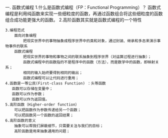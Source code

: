 一. 函数式编程
    1.什么是函数式编程（FP：Functional Programming）？
      函数式编程是利用纯函数来实现一些细粒度的函数，再通过函数组合将这些细粒度的函数组合成功能更强大的函数。
    2.高阶函数其实就是函数式编程的一个特性

    3.编程范式
        面向对象编程
            把现实世界中的事物抽象成程序世界中的类和对象，通过封装、继承和多态来演示事物事件的联系
        函数式编程
            把现实世界的事物和事物之间的联系抽象到程序世界（对运算过程进行抽象）；
            函数式编程中的函数指的不是程序中的函数（方法），而是数学中的函数，即映射关系；
            相同的输入始终要得到相同的输出；
            函数式编程可以让代码进行重用；
    4.函数是一等公民(First-class Function) ：头等函数
       函数可以存储在变量中；
       函数可以作为参数；
       函数可以作为返回值。
    5.高阶函数（Higher-order function）
        可以把函数作为参数传递给另一个函数；
        可以把函数另一个函数的返回结果；
    6.高阶函数的意义
        抽象可以帮我们屏蔽细节，只需要关注与我们的目标；
        高阶函数是用来抽象通用的问题；